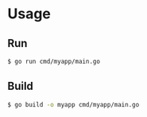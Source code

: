 # Usage


## Run

```sh
$ go run cmd/myapp/main.go
```


## Build

```sh
$ go build -o myapp cmd/myapp/main.go
```
